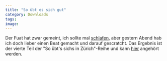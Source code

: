 ```yaml
---
title: "So übt es sich gut"
category: Downloads
tags: 
image: 
---
```


Der Fuat hat zwar gemeint, ich sollte mal [schlafen](http://www.misantropolis.de/2006/01/nichts-geht-mehr), aber gestern Abend hab ich doch lieber einen Beat gemacht und darauf gescratcht. Das Ergebnis ist der vierte Teil der "So übt's sichs in Zürich"-Reihe und kann [hier](/downloads) angehört werden.